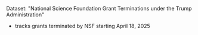 Dataset: "National Science Foundation Grant Terminations under the Trump Administration"
- tracks grants terminated by NSF starting April 18, 2025

 
 
